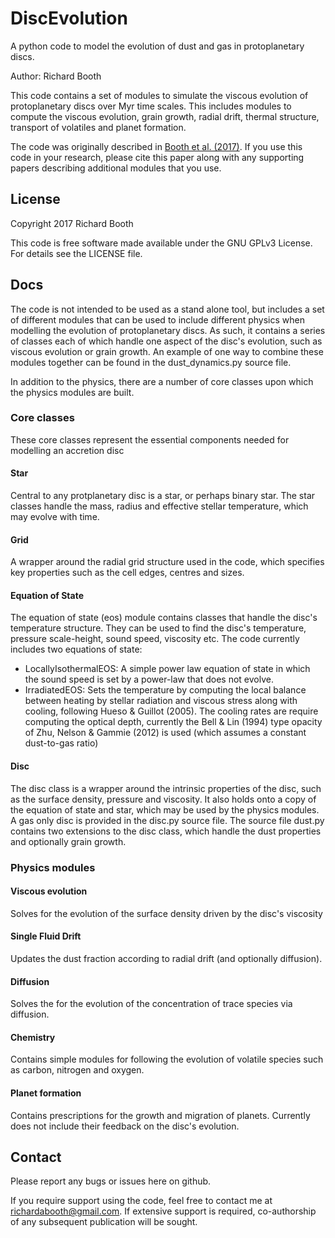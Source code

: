 # DiscEvolution
A python code to model the evolution of dust and gas in protoplanetary discs.

Author: Richard Booth

This code contains a set of modules to simulate the viscous evolution of protoplanetary discs over Myr time scales. This includes modules to compute the viscous evolution, grain growth, radial drift, thermal structure, transport of volatiles and planet formation. 

The code was originally described in [Booth et al. (2017)](https://arxiv.org/abs/1705.03305). If you use this code in your research, please cite this paper along with any supporting papers describing additional modules that you use. 


## License
Copyright 2017 Richard Booth

This code is free software made available under the GNU GPLv3 License. For details see the LICENSE file.


## Docs

The code is not intended to be used as a stand alone tool, but includes a set of different modules that can be used to include different physics when modelling the evolution of protoplanetary discs. As such, it contains a series of classes each of which handle one aspect of the disc's evolution, such as viscous evolution or grain growth. An example of one way to combine these modules together can be found in the dust_dynamics.py source file.

In addition to the physics, there are a number of core classes upon which the physics modules are built.

### Core classes
These core classes represent the essential components needed for modelling an accretion disc

#### Star
Central to any protplanetary disc is a star, or perhaps binary star. The star classes handle the mass, radius and effective stellar temperature, which may evolve with time.

#### Grid
A wrapper around the radial grid structure used in the code, which specifies key properties such as the cell edges, centres and sizes.

#### Equation of State
The equation of state (eos) module contains classes that handle the disc's temperature structure. They can be used to find the disc's temperature, pressure scale-height, sound speed, viscosity etc. The code currently includes two equations of state:

- LocallyIsothermalEOS: A simple power law equation of state in which the sound speed is set by a power-law that does not evolve.
- IrradiatedEOS: Sets the temperature by computing the local balance between heating by stellar radiation and viscous stress along with cooling, following Hueso & Guillot (2005). The cooling rates are require computing the optical depth, currently the Bell & Lin (1994) type opacity of Zhu, Nelson & Gammie (2012) is used (which assumes a constant dust-to-gas ratio) 

#### Disc
The disc class is a wrapper around the intrinsic properties of the disc, such as the surface density, pressure and viscosity. It also holds onto a copy of the equation of state and star, which may be used by the physics modules. A gas only disc is provided in the disc.py source file. The source file dust.py contains two extensions to the disc class, which handle the dust properties and optionally grain growth.

### Physics modules

#### Viscous evolution
Solves for the evolution of the surface density driven by the disc's viscosity

#### Single Fluid Drift
Updates the dust fraction according to radial drift (and optionally diffusion).

#### Diffusion
Solves the for the evolution of the concentration of trace species via diffusion.

#### Chemistry
Contains simple modules for following the evolution of volatile species such as carbon, nitrogen and oxygen.

#### Planet formation
Contains prescriptions for the growth and migration of planets. Currently does not include their feedback on the disc's evolution.



## Contact
Please report any bugs or issues here on github. 

If you require support using the code, feel free to contact me at richardabooth@gmail.com. If extensive support is required, co-authorship of any subsequent publication will be sought. 

